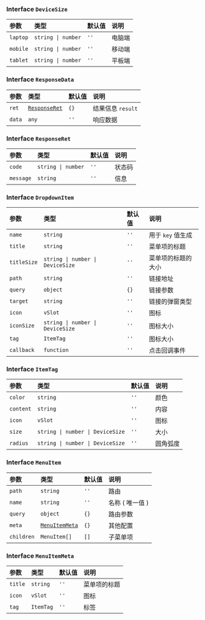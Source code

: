 ### Interface `DeviceSize`

| 参数 | 类型 | 默认值 | 说明
| :---- | :---- | :---- | :----
| `laptop` | `string \| number` | `''` | 电脑端
| `mobile` | `string \| number` | `''` | 移动端
| `tablet` | `string \| number` | `''` | 平板端

### Interface `ResponseData`

| 参数 | 类型 | 默认值 | 说明
| :---- | :---- | :---- | :----
| `ret` | [`ResponseRet`](./README.md) | `{}` | 结果信息 `result`
| `data` | `any` | `''` | 响应数据

### Interface `ResponseRet`

| 参数 | 类型 | 默认值 | 说明
| :---- | :---- | :---- | :----
| `code` | `string \| number` | `''` | 状态码
| `message` | `string` | `''` | 信息

### Interface `DropdownItem`

| 参数 | 类型 | 默认值 | 说明
| :---- | :---- | :---- | :----
| `name` | `string` | `''` | 用于 `key` 值生成
| `title` | `string` | `''` | 菜单项的标题
| `titleSize` | `string \| number \| DeviceSize` | `''` | 菜单项的标题的大小
| `path` | `string` | `''` | 链接地址
| `query` | `object` | `{}` | 链接参数
| `target` | `string` | `''` | 链接的弹窗类型
| `icon` | `vSlot` | `''` | 图标
| `iconSize` | `string \| number \| DeviceSize` | `''` | 图标大小
| `tag` | `ItemTag` | `''` | 图标大小
| `callback` | `function` | `''` | 点击回调事件

### Interface `ItemTag`

| 参数 | 类型 | 默认值 | 说明
| :---- | :---- | :---- | :----
| `color` | `string` | `''` | 颜色
| `content` | `string` | `''` | 内容
| `icon` | `vSlot` | `''` | 图标
| `size` | `string \| number \| DeviceSize` | `''` | 大小
| `radius` | `string \| number \| DeviceSize` | `''` | 圆角弧度

### Interface `MenuItem`

| 参数 | 类型 | 默认值 | 说明
| :---- | :---- | :---- | :----
| `path` | `string` | `''` | 路由
| `name` | `string` | `''` | 名称 ( 唯一值 )
| `query` | `object` | `{}` | 路由参数
| `meta` | [`MenuItemMeta`]('./README.md') | `{}` | 其他配置
| `children` | `MenuItem[]` | `[]` | 子菜单项

### Interface `MenuItemMeta`

| 参数 | 类型 | 默认值 | 说明
| :---- | :---- | :---- | :----
| `title` | `string` | `''` | 菜单项的标题
| `icon` | `vSlot` | `''` | 图标
| `tag` | `ItemTag` | `''` | 标签
